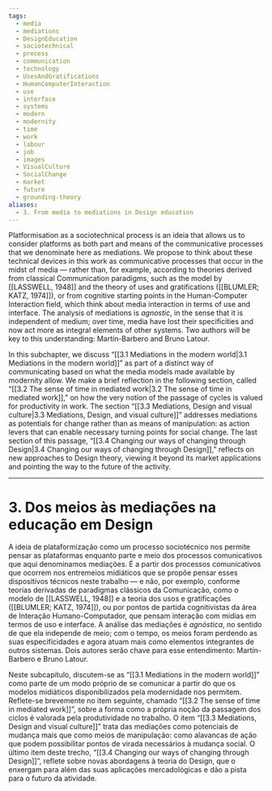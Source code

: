 ```yaml
---
tags:
  - media
  - mediations
  - DesignEducation
  - sociotechnical
  - process
  - communication
  - technology
  - UsesAndGratifications
  - HumanComputerInteraction
  - use
  - interface
  - systems
  - modern
  - modernity
  - time
  - work
  - labour
  - job
  - images
  - VisualCulture
  - SocialChange
  - market
  - future
  - grounding-theory
aliases:
  - 3. From media to mediations in Design education
---
```

Platformisation as a sociotechnical process is an ideia that allows us to consider platforms as both part and means of the communicative processes that we denominate here as mediations. We propose to think about these technical devices in this work as communicative processes that occur in the midst of media — rather than, for example, according to theories derived from classical Communication paradigms, such as the model by [[LASSWELL, 1948]] and the theory of uses and gratifications ([[BLUMLER; KATZ, 1974]]), or from cognitive starting points in the Human-Computer Interaction field, which think about media interaction in terms of use and interface. The analysis of mediations is _agnostic_, in the sense that it is independent of medium; over time, media have lost their specificities and now act more as integral elements of other systems. Two authors will be key to this understanding: Martín-Barbero and Bruno Latour.

In this subchapter, we discuss “[[3.1 Mediations in the modern world|3.1 Mediations in the modern world]]” as part of a distinct way of communicating based on what the media models made available by modernity allow. We make a brief reflection in the following section, called “[[3.2 The sense of time in mediated work|3.2 The sense of time in mediated work]],” on how the very notion of the passage of cycles is valued for productivity in work. The section “[[3.3 Mediations, Design and visual culture|3.3 Mediations, Design, and visual culture]]” addresses mediations as potentials for change rather than as means of manipulation: as action levers that can enable necessary turning points for social change. The last section of this passage, “[[3.4 Changing our ways of changing through Design|3.4 Changing our ways of changing through Design]],” reflects on new approaches to Design theory, viewing it beyond its market applications and pointing the way to the future of the activity.

---
# 3. Dos meios às mediações na educação em Design
A ideia de plataformização como um processo sociotécnico nos permite pensar as plataformas enquanto parte e meio dos processos comunicativos que aqui denominamos mediações. É a partir dos processos comunicativos que ocorrem nos entremeios midiáticos que se propõe pensar esses dispositivos técnicos neste trabalho — e não, por exemplo, conforme teorias derivadas de paradigmas clássicos da Comunicação, como o modelo de [[LASSWELL, 1948]] e a teoria dos usos e gratificações ([[BLUMLER; KATZ, 1974]]), ou por pontos de partida cognitivistas da área de Interação Humano-Computador, que pensam interação com mídias em termos de uso e interface. A análise das mediações é _agnóstica_, no sentido de que ela independe de meio; com o tempo, os meios foram perdendo as suas especificidades e agora atuam mais como elementos integrantes de outros sistemas. Dois autores serão chave para esse entendimento: Martín-Barbero e Bruno Latour.

Neste subcapítulo, discutem-se as “[[3.1 Mediations in the modern world]]” como parte de um modo próprio de se comunicar a partir do que os modelos midiáticos disponibilizados pela modernidade nos permitem. Reflete-se brevemente no item seguinte, chamado “[[3.2 The sense of time in mediated work]]”, sobre a forma como a própria noção da passagem dos ciclos é valorada pela produtividade no  trabalho. O item “[[3.3 Mediations, Design and visual culture]]” trata das mediações como potenciais de mudança mais que como meios de manipulação: como alavancas de ação que podem possibilitar pontos de virada necessários à mudança social. O último item deste trecho, “[[3.4 Changing our ways of changing through Design]]”, reflete sobre novas abordagens à teoria do Design, que o enxergam para além das suas aplicações mercadológicas e dão a pista para o futuro da atividade.